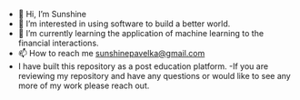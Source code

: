 - 👋 Hi, I’m Sunshine
- 👀 I’m interested in using software to build a better world.
- 🌱 I’m currently learning the application of machine learning to the financial interactions.
- 📫 How to reach me sunshinepavelka@gmail.com
- I have built this repository as a post education platform. 
-If you are reviewing my repository and have any questions or would like to see any more of my work please reach out. 

